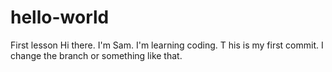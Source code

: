 # hello-world
First lesson
Hi there. I'm Sam. I'm learning coding. T
his is my first commit. I change the branch or something like that.
